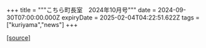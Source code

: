 +++
title = """こちら町長室　2024年10月号"""
date = 2024-09-30T07:00:00.000Z
expiryDate = 2025-02-04T04:22:51.622Z
tags = ["kuriyama","news"]
+++


[[source]](https://www.town.kuriyama.hokkaido.jp/site/mayor/28931.html)
